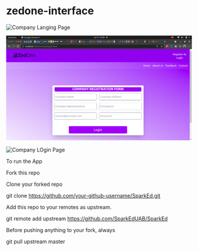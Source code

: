 # zedone-interface

![Company Langing Page](https://github.com/Deewiliams/zedone-interface-final/blob/main/user-login/src/images/Landing%20page.png?raw=true)

![Company Registration Form](./user-login/src/images/Company_Registration_page.png)


![Company LOgin Page](https://github.com/Deewiliams/zedone-interface-final/blob/main/user-login/src/images/company_login_page.png)




To run the App

Fork this repo

Clone your forked repo

git clone https://github.com/your-github-username/SparkEd.git

Add this repo to your remotes as upstream.

git remote add upstream https://github.com/SparkEdUAB/SparkEd

Before pushing anything to your fork, always

git pull upstream master


